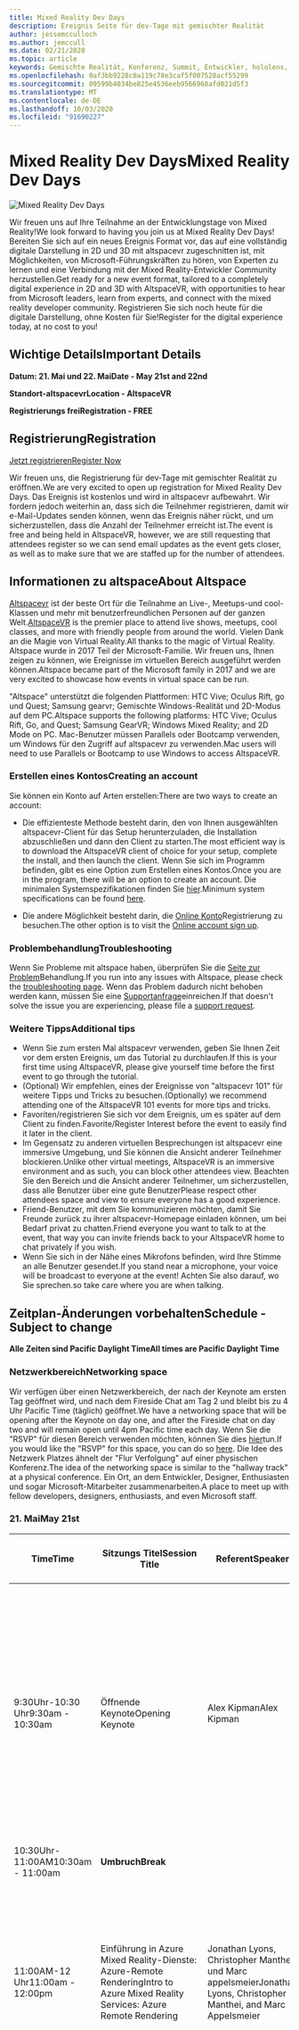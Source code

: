 ```yaml
---
title: Mixed Reality Dev Days
description: Ereignis Seite für dev-Tage mit gemischter Realität
author: jessemcculloch
ms.author: jemccull
ms.date: 02/21/2020
ms.topic: article
keywords: Gemischte Realität, Konferenz, Summit, Entwickler, hololens, hololens 2, kinect
ms.openlocfilehash: 0af3bb9228c0a119c78e3caf5f007528acf55299
ms.sourcegitcommit: 09599b4034be825e4536eeb9566968afd021d5f3
ms.translationtype: MT
ms.contentlocale: de-DE
ms.lasthandoff: 10/03/2020
ms.locfileid: "91690227"
---
```

# <a name="mixed-reality-dev-days"></a><span data-ttu-id="98ad2-104">Mixed Reality Dev Days</span><span class="sxs-lookup"><span data-stu-id="98ad2-104">Mixed Reality Dev Days</span></span>

![Mixed Reality Dev Days](images/MRDD/MRDevDaysBanner.png)

<span data-ttu-id="98ad2-106">Wir freuen uns auf Ihre Teilnahme an der Entwicklungstage von Mixed Reality!</span><span class="sxs-lookup"><span data-stu-id="98ad2-106">We look forward to having you join us at Mixed Reality Dev Days!</span></span> <span data-ttu-id="98ad2-107">Bereiten Sie sich auf ein neues Ereignis Format vor, das auf eine vollständig digitale Darstellung in 2D und 3D mit altspacevr zugeschnitten ist, mit Möglichkeiten, von Microsoft-Führungskräften zu hören, von Experten zu lernen und eine Verbindung mit der Mixed Reality-Entwickler Community herzustellen.</span><span class="sxs-lookup"><span data-stu-id="98ad2-107">Get ready for a new event format, tailored to a completely digital experience in 2D and 3D with AltspaceVR, with opportunities to hear from Microsoft leaders, learn from experts, and connect with the mixed reality developer community.</span></span> <span data-ttu-id="98ad2-108">Registrieren Sie sich noch heute für die digitale Darstellung, ohne Kosten für Sie!</span><span class="sxs-lookup"><span data-stu-id="98ad2-108">Register for the digital experience today, at no cost to you!</span></span>

## <a name="important-details"></a><span data-ttu-id="98ad2-109">Wichtige Details</span><span class="sxs-lookup"><span data-stu-id="98ad2-109">Important Details</span></span>

<span data-ttu-id="98ad2-110">**Datum: 21. Mai und 22. Mai**</span><span class="sxs-lookup"><span data-stu-id="98ad2-110">**Date - May 21st and 22nd**</span></span>

<span data-ttu-id="98ad2-111">**Standort-altspacevr**</span><span class="sxs-lookup"><span data-stu-id="98ad2-111">**Location - AltspaceVR**</span></span>

<span data-ttu-id="98ad2-112">**Registrierungs frei**</span><span class="sxs-lookup"><span data-stu-id="98ad2-112">**Registration - FREE**</span></span>

## <a name="registration"></a><span data-ttu-id="98ad2-113">Registrierung</span><span class="sxs-lookup"><span data-stu-id="98ad2-113">Registration</span></span>

[<span data-ttu-id="98ad2-114">Jetzt registrieren</span><span class="sxs-lookup"><span data-stu-id="98ad2-114">Register Now</span></span>](https://mixedrealityprod.microsoftcrmportals.com/MRDDRegistration/)

<span data-ttu-id="98ad2-115">Wir freuen uns, die Registrierung für dev-Tage mit gemischter Realität zu eröffnen.</span><span class="sxs-lookup"><span data-stu-id="98ad2-115">We are very excited to open up registration for Mixed Reality Dev Days.</span></span>  <span data-ttu-id="98ad2-116">Das Ereignis ist kostenlos und wird in altspacevr aufbewahrt. Wir fordern jedoch weiterhin an, dass sich die Teilnehmer registrieren, damit wir e-Mail-Updates senden können, wenn das Ereignis näher rückt, und um sicherzustellen, dass die Anzahl der Teilnehmer erreicht ist.</span><span class="sxs-lookup"><span data-stu-id="98ad2-116">The event is free and being held in AltspaceVR, however, we are still requesting that attendees register so we can send email updates as the event gets closer, as well as to make sure that we are staffed up for the number of attendees.</span></span>

## <a name="about-altspace"></a><span data-ttu-id="98ad2-117">Informationen zu altspace</span><span class="sxs-lookup"><span data-stu-id="98ad2-117">About Altspace</span></span>

<span data-ttu-id="98ad2-118">[Altspacevr](https://altvr.com/) ist der beste Ort für die Teilnahme an Live-, Meetups-und cool-Klassen und mehr mit benutzerfreundlichen Personen auf der ganzen Welt.</span><span class="sxs-lookup"><span data-stu-id="98ad2-118">[AltspaceVR](https://altvr.com/) is the premier place to attend live shows, meetups, cool classes, and more with friendly people from around the world.</span></span> <span data-ttu-id="98ad2-119">Vielen Dank an die Magie von Virtual Reality.</span><span class="sxs-lookup"><span data-stu-id="98ad2-119">All thanks to the magic of Virtual Reality.</span></span>  <span data-ttu-id="98ad2-120">Altspace wurde in 2017 Teil der Microsoft-Familie. Wir freuen uns, Ihnen zeigen zu können, wie Ereignisse im virtuellen Bereich ausgeführt werden können.</span><span class="sxs-lookup"><span data-stu-id="98ad2-120">Altspace became part of the Microsoft family in 2017 and we are very excited to showcase how events in virtual space can be run.</span></span>

<span data-ttu-id="98ad2-121">"Altspace" unterstützt die folgenden Plattformen: HTC Vive; Oculus Rift, go und Quest; Samsung gearvr; Gemischte Windows-Realität und 2D-Modus auf dem PC.</span><span class="sxs-lookup"><span data-stu-id="98ad2-121">Altspace supports the following platforms: HTC Vive; Oculus Rift, Go, and Quest; Samsung GearVR; Windows Mixed Reality; and 2D Mode on PC.</span></span>  <span data-ttu-id="98ad2-122">Mac-Benutzer müssen Parallels oder Bootcamp verwenden, um Windows für den Zugriff auf altspacevr zu verwenden.</span><span class="sxs-lookup"><span data-stu-id="98ad2-122">Mac users will need to use Parallels or Bootcamp to use Windows to access AltspaceVR.</span></span>

### <a name="creating-an-account"></a><span data-ttu-id="98ad2-123">Erstellen eines Kontos</span><span class="sxs-lookup"><span data-stu-id="98ad2-123">Creating an account</span></span>

<span data-ttu-id="98ad2-124">Sie können ein Konto auf Arten erstellen:</span><span class="sxs-lookup"><span data-stu-id="98ad2-124">There are two ways to create an account:</span></span>

- <span data-ttu-id="98ad2-125">Die effizienteste Methode besteht darin, den von Ihnen ausgewählten altspacevr-Client für das Setup herunterzuladen, die Installation abzuschließen und dann den Client zu starten.</span><span class="sxs-lookup"><span data-stu-id="98ad2-125">The most efficient way is to download the AltspaceVR client of choice for your setup, complete the install, and then launch the client.</span></span> <span data-ttu-id="98ad2-126">Wenn Sie sich im Programm befinden, gibt es eine Option zum Erstellen eines Kontos.</span><span class="sxs-lookup"><span data-stu-id="98ad2-126">Once you are in the program, there will be an option to create an account.</span></span>  <span data-ttu-id="98ad2-127">Die minimalen Systemspezifikationen finden Sie [hier](https://help.altvr.com/hc/en-us/articles/115003538414-Minimum-System-Specifications).</span><span class="sxs-lookup"><span data-stu-id="98ad2-127">Minimum system specifications can be found [here](https://help.altvr.com/hc/en-us/articles/115003538414-Minimum-System-Specifications).</span></span>

- <span data-ttu-id="98ad2-128">Die andere Möglichkeit besteht darin, die [Online Konto](https://account.altvr.com/users/sign_up)Registrierung zu besuchen.</span><span class="sxs-lookup"><span data-stu-id="98ad2-128">The other option is to visit the [Online account sign up](https://account.altvr.com/users/sign_up).</span></span>

### <a name="troubleshooting"></a><span data-ttu-id="98ad2-129">Problembehandlung</span><span class="sxs-lookup"><span data-stu-id="98ad2-129">Troubleshooting</span></span>

<span data-ttu-id="98ad2-130">Wenn Sie Probleme mit altspace haben, überprüfen Sie die [Seite zur Problem](https://help.altvr.com/hc/en-us/sections/115000792634-Troubleshooting)Behandlung.</span><span class="sxs-lookup"><span data-stu-id="98ad2-130">If you run into any issues with Altspace, please check the [troubleshooting page](https://help.altvr.com/hc/en-us/sections/115000792634-Troubleshooting).</span></span> <span data-ttu-id="98ad2-131">Wenn das Problem dadurch nicht behoben werden kann, müssen Sie eine [Supportanfrage](https://help.altvr.com/hc/en-us/requests/new)einreichen.</span><span class="sxs-lookup"><span data-stu-id="98ad2-131">If that doesn't solve the issue you are experiencing, please file a [support request](https://help.altvr.com/hc/en-us/requests/new).</span></span>

### <a name="additional-tips"></a><span data-ttu-id="98ad2-132">Weitere Tipps</span><span class="sxs-lookup"><span data-stu-id="98ad2-132">Additional tips</span></span>

- <span data-ttu-id="98ad2-133">Wenn Sie zum ersten Mal altspacevr verwenden, geben Sie Ihnen Zeit vor dem ersten Ereignis, um das Tutorial zu durchlaufen.</span><span class="sxs-lookup"><span data-stu-id="98ad2-133">If this is your first time using AltspaceVR, please give yourself time before the first event to go through the tutorial.</span></span>
- <span data-ttu-id="98ad2-134">(Optional) Wir empfehlen, eines der Ereignisse von "altspacevr 101" für weitere Tipps und Tricks zu besuchen.</span><span class="sxs-lookup"><span data-stu-id="98ad2-134">(Optionally) we recommend attending one of the AltspaceVR 101 events for more tips and tricks.</span></span>
- <span data-ttu-id="98ad2-135">Favoriten/registrieren Sie sich vor dem Ereignis, um es später auf dem Client zu finden.</span><span class="sxs-lookup"><span data-stu-id="98ad2-135">Favorite/Register Interest before the event to easily find it later in the client.</span></span>
- <span data-ttu-id="98ad2-136">Im Gegensatz zu anderen virtuellen Besprechungen ist altspacevr eine immersive Umgebung, und Sie können die Ansicht anderer Teilnehmer blockieren.</span><span class="sxs-lookup"><span data-stu-id="98ad2-136">Unlike other virtual meetings, AltspaceVR is an immersive environment and as such, you can block other attendees view.</span></span> <span data-ttu-id="98ad2-137">Beachten Sie den Bereich und die Ansicht anderer Teilnehmer, um sicherzustellen, dass alle Benutzer über eine gute Benutzer</span><span class="sxs-lookup"><span data-stu-id="98ad2-137">Please respect other attendees space and view to ensure everyone has a good experience.</span></span>
- <span data-ttu-id="98ad2-138">Friend-Benutzer, mit dem Sie kommunizieren möchten, damit Sie Freunde zurück zu ihrer altspacevr-Homepage einladen können, um bei Bedarf privat zu chatten.</span><span class="sxs-lookup"><span data-stu-id="98ad2-138">Friend everyone you want to talk to at the event, that way you can invite friends back to your AltspaceVR home to chat privately if you wish.</span></span>
- <span data-ttu-id="98ad2-139">Wenn Sie sich in der Nähe eines Mikrofons befinden, wird Ihre Stimme an alle Benutzer gesendet.</span><span class="sxs-lookup"><span data-stu-id="98ad2-139">If you stand near a microphone, your voice will be broadcast to everyone at the event!</span></span> <span data-ttu-id="98ad2-140">Achten Sie also darauf, wo Sie sprechen.</span><span class="sxs-lookup"><span data-stu-id="98ad2-140">so take care where you are when talking.</span></span>

## <a name="schedule---subject-to-change"></a><span data-ttu-id="98ad2-141">Zeitplan-Änderungen vorbehalten</span><span class="sxs-lookup"><span data-stu-id="98ad2-141">Schedule - Subject to change</span></span>

<span data-ttu-id="98ad2-142">**Alle Zeiten sind Pacific Daylight Time**</span><span class="sxs-lookup"><span data-stu-id="98ad2-142">**All times are Pacific Daylight Time**</span></span> 

### <a name="networking-space"></a><span data-ttu-id="98ad2-143">Netzwerkbereich</span><span class="sxs-lookup"><span data-stu-id="98ad2-143">Networking space</span></span>

<span data-ttu-id="98ad2-144">Wir verfügen über einen Netzwerkbereich, der nach der Keynote am ersten Tag geöffnet wird, und nach dem Fireside Chat am Tag 2 und bleibt bis zu 4 Uhr Pacific Time (täglich) geöffnet.</span><span class="sxs-lookup"><span data-stu-id="98ad2-144">We have a networking space that will be opening after the Keynote on day one, and after the Fireside chat on day two and will remain open until 4pm Pacific time each day.</span></span> <span data-ttu-id="98ad2-145">Wenn Sie die "RSVP" für diesen Bereich verwenden möchten, können Sie dies [hier](https://account.altvr.com/events/1472955760198550135)tun.</span><span class="sxs-lookup"><span data-stu-id="98ad2-145">If you would like the "RSVP" for this space, you can do so [here](https://account.altvr.com/events/1472955760198550135).</span></span> <span data-ttu-id="98ad2-146">Die Idee des Netzwerk Platzes ähnelt der "Flur Verfolgung" auf einer physischen Konferenz.</span><span class="sxs-lookup"><span data-stu-id="98ad2-146">The idea of the networking space is similar to the "hallway track" at a physical conference.</span></span>  <span data-ttu-id="98ad2-147">Ein Ort, an dem Entwickler, Designer, Enthusiasten und sogar Microsoft-Mitarbeiter zusammenarbeiten.</span><span class="sxs-lookup"><span data-stu-id="98ad2-147">A place to meet up with fellow developers, designers, enthusiasts, and even Microsoft staff.</span></span>

### <a name="may-21st"></a><span data-ttu-id="98ad2-148">21. Mai</span><span class="sxs-lookup"><span data-stu-id="98ad2-148">May 21st</span></span>
|<span data-ttu-id="98ad2-149">**Time**</span><span class="sxs-lookup"><span data-stu-id="98ad2-149">**Time**</span></span>|<span data-ttu-id="98ad2-150">**Sitzungs Titel**</span><span class="sxs-lookup"><span data-stu-id="98ad2-150">**Session Title**</span></span>|<span data-ttu-id="98ad2-151">**Referent**</span><span class="sxs-lookup"><span data-stu-id="98ad2-151">**Speaker**</span></span>|<span data-ttu-id="98ad2-152">**Beschreibung**</span><span class="sxs-lookup"><span data-stu-id="98ad2-152">**Description**</span></span>|<span data-ttu-id="98ad2-153">**Verknüpfung mit Ereignis Seite**</span><span class="sxs-lookup"><span data-stu-id="98ad2-153">**Link to Event Page**</span></span>|
|---------|---------|---------|---------|---------|
|<span data-ttu-id="98ad2-154">9:30Uhr-10:30 Uhr</span><span class="sxs-lookup"><span data-stu-id="98ad2-154">9:30am - 10:30am</span></span>|<span data-ttu-id="98ad2-155">Öffnende Keynote</span><span class="sxs-lookup"><span data-stu-id="98ad2-155">Opening Keynote</span></span>|<span data-ttu-id="98ad2-156">Alex Kipman</span><span class="sxs-lookup"><span data-stu-id="98ad2-156">Alex Kipman</span></span>|<span data-ttu-id="98ad2-157">Nehmen Sie an uns Teil, da Alex Kipman unser erstes Ereignis mit dem ersten Mal Virtual Mixed Reality dev Days startet.</span><span class="sxs-lookup"><span data-stu-id="98ad2-157">Come join us as Alex Kipman starts our first ever virtual Mixed Reality Dev Days event.</span></span> <span data-ttu-id="98ad2-158">Wenn Sie ein VR-Headset verwenden, empfehlen wir Ihnen, uns in altspacevr beizutreten. Wenn Sie von einem Computer aus beitreten, besuchen Sie den Livestream unter [https://aka.ms/MRDDKeynote](https://aka.ms/MRDDKeynote)</span><span class="sxs-lookup"><span data-stu-id="98ad2-158">If you are using a VR headset we encourage you to join us in AltspaceVR, and if you are joining from a computer, please check out our livestream at [https://aka.ms/MRDDKeynote](https://aka.ms/MRDDKeynote)</span></span>|[<span data-ttu-id="98ad2-159">RSVP-Seite</span><span class="sxs-lookup"><span data-stu-id="98ad2-159">RSVP Page</span></span>](https://account.altvr.com/events/1475172303389065242)|
|<span data-ttu-id="98ad2-160">10:30Uhr-11:00AM</span><span class="sxs-lookup"><span data-stu-id="98ad2-160">10:30am - 11:00am</span></span>|<span data-ttu-id="98ad2-161">**Umbruch**</span><span class="sxs-lookup"><span data-stu-id="98ad2-161">**Break**</span></span>||||
|<span data-ttu-id="98ad2-162">11:00AM-12 Uhr</span><span class="sxs-lookup"><span data-stu-id="98ad2-162">11:00am - 12:00pm</span></span>|<span data-ttu-id="98ad2-163">Einführung in Azure Mixed Reality-Dienste: Azure-Remote Rendering</span><span class="sxs-lookup"><span data-stu-id="98ad2-163">Intro to Azure Mixed Reality Services: Azure Remote Rendering</span></span>|<span data-ttu-id="98ad2-164">Jonathan Lyons, Christopher Manthei und Marc appelsmeier</span><span class="sxs-lookup"><span data-stu-id="98ad2-164">Jonathan Lyons, Christopher Manthei, and Marc Appelsmeier</span></span>|<span data-ttu-id="98ad2-165">Azure-Remote Rendering wurde soeben als öffentliche Vorschauversion eingegeben.</span><span class="sxs-lookup"><span data-stu-id="98ad2-165">Azure Remote Rendering just entered public preview.</span></span>  <span data-ttu-id="98ad2-166">Erfahren Sie, wie Sie arr verwenden können, um interaktive 3D-Modelle mit Hunderten von Millionen von Polygonen zu erzeugen und Sie auf Geräte wie hololens 2 in Echtzeit zu streamen.</span><span class="sxs-lookup"><span data-stu-id="98ad2-166">Learn how you can use ARR to render interactive 3D models with hundreds of millions of polygons and stream them to devices like HoloLens 2 in real-time.</span></span>|[<span data-ttu-id="98ad2-167">RSVP-Seite</span><span class="sxs-lookup"><span data-stu-id="98ad2-167">RSVP Page</span></span>](https://account.altvr.com/events/1475002657985790153)|
|<span data-ttu-id="98ad2-168">11:00AM-12 Uhr</span><span class="sxs-lookup"><span data-stu-id="98ad2-168">11:00am - 12:00pm</span></span>|<span data-ttu-id="98ad2-169">Einführung in Unreal + mrtk für hololens 2</span><span class="sxs-lookup"><span data-stu-id="98ad2-169">Intro to Unreal + MRTK for HoloLens 2</span></span>|<span data-ttu-id="98ad2-170">Sommer Wu & Luis Valverde</span><span class="sxs-lookup"><span data-stu-id="98ad2-170">Summer Wu & Luis Valverde</span></span>|<span data-ttu-id="98ad2-171">Unreal Engine-Unterstützung für hololens 2 hat den Produktionsstatus mit der Veröffentlichung von UE 4,25 im Mai erreicht!</span><span class="sxs-lookup"><span data-stu-id="98ad2-171">Unreal Engine support for HoloLens 2 reached production-ready status with the release of UE 4.25 in May!</span></span> <span data-ttu-id="98ad2-172">Als Antwort auf die erste Frage, die wir von Entwicklern seit dem ersten Mal in der Vorschauversion von Unreal hololens erhalten haben, veröffentlichte unser Team die erste Komponente des Mixed Reality Toolkit für Unreal: UX Tools 0,8.4,25</span><span class="sxs-lookup"><span data-stu-id="98ad2-172">Alongside UE 4.25, in response to the top ask we've been hearing from developers since Unreal's HoloLens support first shipped in preview, our team released the first component of the Mixed Reality Toolkit for Unreal: UX Tools 0.8.</span></span> <span data-ttu-id="98ad2-173">In diesem Gespräch geben wir einen Überblick über die Features von Unreal Engine 4 und mrtk für Unreal und erfahren, wie Sie Sie zum Erstellen von epic-Erfahrungen für hololens 2 verwenden.</span><span class="sxs-lookup"><span data-stu-id="98ad2-173">In this talk, we'll provide an overview of the features provided in Unreal Engine 4 and MRTK for Unreal, and how to use them to build epic experiences for HoloLens 2.</span></span>|[<span data-ttu-id="98ad2-174">RSVP-Seite</span><span class="sxs-lookup"><span data-stu-id="98ad2-174">RSVP Page</span></span>](https://account.altvr.com/events/1475006046102618860)|
|<span data-ttu-id="98ad2-175">11:00AM-12 Uhr</span><span class="sxs-lookup"><span data-stu-id="98ad2-175">11:00am - 12:00pm</span></span>|<span data-ttu-id="98ad2-176">Die ersten Schritte mit den hololens 2 und Unity</span><span class="sxs-lookup"><span data-stu-id="98ad2-176">Getting started with the HoloLens 2 and Unity</span></span>|<span data-ttu-id="98ad2-177">Dan Miller-Unity</span><span class="sxs-lookup"><span data-stu-id="98ad2-177">Dan Miller - Unity</span></span>|<span data-ttu-id="98ad2-178">Erfahren Sie mehr über die Grundlagen der Einrichtung von Unity und der Erstellung für die hololens 2.</span><span class="sxs-lookup"><span data-stu-id="98ad2-178">Learn the basics of setting up Unity and building for the HoloLens 2.</span></span> <span data-ttu-id="98ad2-179">In dieser Präsentation werden bewährte Methoden, grundlegende Features der hololens 2 und das schnelle Hinzufügen von Hand Verfolgungs Unterstützung und Interaktivität mit nativen Unity-APIs behandelt.</span><span class="sxs-lookup"><span data-stu-id="98ad2-179">This presentation will cover best practices, basic features of the HoloLens 2 and how to quickly add hand tracking support and interactivity with native Unity API's</span></span>|[<span data-ttu-id="98ad2-180">RSVP-Seite</span><span class="sxs-lookup"><span data-stu-id="98ad2-180">RSVP Page</span></span>](https://account.altvr.com/events/1472992231919977379)|
|<span data-ttu-id="98ad2-181">12:00PM-1 Uhr Uhr</span><span class="sxs-lookup"><span data-stu-id="98ad2-181">12:00pm - 1:00pm</span></span>|<span data-ttu-id="98ad2-182">**Essen**</span><span class="sxs-lookup"><span data-stu-id="98ad2-182">**Lunch**</span></span>||||
|<span data-ttu-id="98ad2-183">1:00PM-2 Uhr</span><span class="sxs-lookup"><span data-stu-id="98ad2-183">1:00pm - 2:00pm</span></span>|<span data-ttu-id="98ad2-184">Einführung in Azure Mixed Reality-Dienste: räumliche Azure-Anker</span><span class="sxs-lookup"><span data-stu-id="98ad2-184">Intro to Azure Mixed Reality Services: Azure Spatial Anchors</span></span>|<span data-ttu-id="98ad2-185">Archana Iyer & Vicente Rivera</span><span class="sxs-lookup"><span data-stu-id="98ad2-185">Archana Iyer & Vicente Rivera</span></span>|<span data-ttu-id="98ad2-186">Eine Übersicht über Azure Spatial Anchor (ASA) und relevante Szenarien.</span><span class="sxs-lookup"><span data-stu-id="98ad2-186">An overview of Azure Spatial Anchors (ASA) and relevant scenarios.</span></span> <span data-ttu-id="98ad2-187">In diesem Gespräch werden neue Funktionen erläutert, die im vergangenen Jahr entwickelt wurden, mit Codebeispielen zur Verwendung.</span><span class="sxs-lookup"><span data-stu-id="98ad2-187">This talk will go over new capabilities developed in the past year, with code samples on how to use them.</span></span> <span data-ttu-id="98ad2-188">Wir werden bewährte Methoden beim Aufbau mit ASA und deren Integration in Ihre Produkte durchgehen.</span><span class="sxs-lookup"><span data-stu-id="98ad2-188">We will go over best practices while building with ASA and how you can start integrating it into your products.</span></span>|[<span data-ttu-id="98ad2-189">RSVP-Seite</span><span class="sxs-lookup"><span data-stu-id="98ad2-189">RSVP Page</span></span>](https://account.altvr.com/events/1475008244597392161)|
|<span data-ttu-id="98ad2-190">1:00PM-2 Uhr</span><span class="sxs-lookup"><span data-stu-id="98ad2-190">1:00pm - 2:00pm</span></span>|<span data-ttu-id="98ad2-191">Einführung zu mrtk-Unity</span><span class="sxs-lookup"><span data-stu-id="98ad2-191">Intro to MRTK-Unity</span></span>|<span data-ttu-id="98ad2-192">Catherine Diaz</span><span class="sxs-lookup"><span data-stu-id="98ad2-192">Catherine Diaz</span></span>|<span data-ttu-id="98ad2-193">Die Einführung in die mrtk-Sitzung ist ein Tutorial zum Erstellen einer einfachen mrtk-APP von Anfang bis Ende.</span><span class="sxs-lookup"><span data-stu-id="98ad2-193">The Introduction to MRTK session will be a tutorial on how to create a simple MRTK app from start to finish.</span></span>  <span data-ttu-id="98ad2-194">In diesem Gespräch werden Interaktionskonzepte behandelt und die Funktionen der mehrstufigen Plattform von mrtk angezeigt.</span><span class="sxs-lookup"><span data-stu-id="98ad2-194">This talk will go over interaction concepts and show MRTK’s multi-platform capabilities.</span></span>|[<span data-ttu-id="98ad2-195">RSVP-Seite</span><span class="sxs-lookup"><span data-stu-id="98ad2-195">RSVP Page</span></span>](https://account.altvr.com/events/1475010228134085240)|
|<span data-ttu-id="98ad2-196">1:00PM-2 Uhr</span><span class="sxs-lookup"><span data-stu-id="98ad2-196">1:00pm - 2:00pm</span></span>|<span data-ttu-id="98ad2-197">Erkenntnisse von der App "Mr-Oberflächen"</span><span class="sxs-lookup"><span data-stu-id="98ad2-197">Learnings from the MR Surfaces App</span></span>|<span data-ttu-id="98ad2-198">Lars Simkins</span><span class="sxs-lookup"><span data-stu-id="98ad2-198">Lars Simkins</span></span>|<span data-ttu-id="98ad2-199">Nehmen Sie an den Entwicklern hinter der mrdl-Oberflächen-App für hololens 2 Teil, da Sie über die Entwurfs Story der APP und technische Highlights sprechen.</span><span class="sxs-lookup"><span data-stu-id="98ad2-199">Join the engineers behind the MRDL Surfaces app for HoloLens 2 as they talk about the app’s design story and technical highlights.</span></span>|[<span data-ttu-id="98ad2-200">RSVP-Seite</span><span class="sxs-lookup"><span data-stu-id="98ad2-200">RSVP Page</span></span>](https://account.altvr.com/events/1475013412952998418)|
|<span data-ttu-id="98ad2-201">2:00PM-2:30Uhr</span><span class="sxs-lookup"><span data-stu-id="98ad2-201">2:00pm - 2:30pm</span></span>|<span data-ttu-id="98ad2-202">**Umbruch**</span><span class="sxs-lookup"><span data-stu-id="98ad2-202">**Break**</span></span>||||
|<span data-ttu-id="98ad2-203">2:30Uhr-3:30Uhr</span><span class="sxs-lookup"><span data-stu-id="98ad2-203">2:30pm - 3:30pm</span></span>|<span data-ttu-id="98ad2-204">Unity-Integration in Azure kinect Body Tracking</span><span class="sxs-lookup"><span data-stu-id="98ad2-204">Azure Kinect Body Tracking Unity Integration</span></span>|<span data-ttu-id="98ad2-205">Angus Antley</span><span class="sxs-lookup"><span data-stu-id="98ad2-205">Angus Antley</span></span>| <span data-ttu-id="98ad2-206">Erfahren Sie, wie Sie mit dem Azure kinect-textüberwachungs-SDK Zeichen in Unity verwenden.</span><span class="sxs-lookup"><span data-stu-id="98ad2-206">Learn how to drive characters in Unity using the Azure Kinect Body Tracking SDK.</span></span>|[<span data-ttu-id="98ad2-207">RSVP-Seite</span><span class="sxs-lookup"><span data-stu-id="98ad2-207">RSVP Page</span></span>](https://account.altvr.com/events/1475015668867793376)|
|<span data-ttu-id="98ad2-208">2:30Uhr-3:30Uhr</span><span class="sxs-lookup"><span data-stu-id="98ad2-208">2:30pm - 3:30pm</span></span>|<span data-ttu-id="98ad2-209">Die UX-Bausteine von mrtk</span><span class="sxs-lookup"><span data-stu-id="98ad2-209">MRTK’s UX Building Blocks</span></span>|<span data-ttu-id="98ad2-210">Yoon Park</span><span class="sxs-lookup"><span data-stu-id="98ad2-210">Yoon Park</span></span>|<span data-ttu-id="98ad2-211">Ausführliche Informationen zu den UX-Komponenten von mrtk, die Ihnen helfen, schöne gemischte Umgebungen zu entwickeln.</span><span class="sxs-lookup"><span data-stu-id="98ad2-211">Deep dive on the MRTK’s UX components that help you build beautiful mixed reality experiences.</span></span>|[<span data-ttu-id="98ad2-212">RSVP-Seite</span><span class="sxs-lookup"><span data-stu-id="98ad2-212">RSVP Page</span></span>](https://account.altvr.com/events/1475017558024257973)|
|<span data-ttu-id="98ad2-213">2:30Uhr-3:30Uhr</span><span class="sxs-lookup"><span data-stu-id="98ad2-213">2:30pm - 3:30pm</span></span>|<span data-ttu-id="98ad2-214">Mrtk-Leistungs Tools</span><span class="sxs-lookup"><span data-stu-id="98ad2-214">MRTK Performance Tools</span></span>|<span data-ttu-id="98ad2-215">Kurtis Eveleigh & David Kline</span><span class="sxs-lookup"><span data-stu-id="98ad2-215">Kurtis Eveleigh & David Kline</span></span>|<span data-ttu-id="98ad2-216">Eine Einführung in die Leistungs Tools, sowohl in mrtk als auch extern, sowie eine Übersicht über den mrtk-Standard-Shader.</span><span class="sxs-lookup"><span data-stu-id="98ad2-216">An introduction to performance tools, both in MRTK and external, as well as an overview of the MRTK Standard Shader.</span></span>|[<span data-ttu-id="98ad2-217">RSVP-Seite</span><span class="sxs-lookup"><span data-stu-id="98ad2-217">RSVP Page</span></span>](https://account.altvr.com/events/1475019477857861856)|
|<span data-ttu-id="98ad2-218">3:30Uhr-4:00PM</span><span class="sxs-lookup"><span data-stu-id="98ad2-218">3:30pm - 4:00pm</span></span>|<span data-ttu-id="98ad2-219">**Umbruch**</span><span class="sxs-lookup"><span data-stu-id="98ad2-219">**Break**</span></span>||||
|<span data-ttu-id="98ad2-220">4:00PM-5:00PM</span><span class="sxs-lookup"><span data-stu-id="98ad2-220">4:00pm - 5:00pm</span></span>|<span data-ttu-id="98ad2-221">Der Zustand der gemischten Realität, in der Unternehmen Erfolg finden</span><span class="sxs-lookup"><span data-stu-id="98ad2-221">The State of Mixed Reality -- Where Companies are finding Success</span></span>|<span data-ttu-id="98ad2-222">Ori-Amiga & Matt Fleckenstein</span><span class="sxs-lookup"><span data-stu-id="98ad2-222">Ori Amiga & Matt Fleckenstein</span></span>|<span data-ttu-id="98ad2-223">Edge Computing mit ultraniedriger Latenz, gekoppelt mit Ki und gemischter Realität, ist die Grundlage für die nächste Generation von Erfahrungen.</span><span class="sxs-lookup"><span data-stu-id="98ad2-223">Ultra-low latency edge computing, coupled with AI and mixed reality, is the foundation for the next generation of experiences.</span></span> <span data-ttu-id="98ad2-224">Durch die Kombination der digitalen und der physischen Welt in universelle Computingumgebungen besteht gemischte Realität darin, Möglichkeiten zu schaffen, von denen wir bisher nur träumen konnten.</span><span class="sxs-lookup"><span data-stu-id="98ad2-224">By blending the digital and the physical worlds into ubiquitous computing experiences, mixed reality is enabling possibilities we could have only dreamed of previously.</span></span> <span data-ttu-id="98ad2-225">In dieser Sitzung bieten Ori und Matt einzigartige Einblicke in die Marktchancen für die gemischte Realität heute und in der Zukunft.</span><span class="sxs-lookup"><span data-stu-id="98ad2-225">In this session, Ori and Matt will provide unique insight into the mixed reality market opportunity today and in the future.</span></span> <span data-ttu-id="98ad2-226">Sie werden herausfinden, wie Microsoft führende Unternehmen in der Produktion unterstützt, die Energieversorgung und den Einzelhandel nutzt die Leistung gemischter Realität, um Geschäftseffizienz zu fördern und Kunden-und Mitarbeiter Erfahrungen zu transformieren.</span><span class="sxs-lookup"><span data-stu-id="98ad2-226">They will highlight how Microsoft is helping leading enterprises in manufacturing, health care and retail harness the power of mixed reality to drive business efficiency and transform customer and employee experiences.</span></span>|[<span data-ttu-id="98ad2-227">RSVP-Seite</span><span class="sxs-lookup"><span data-stu-id="98ad2-227">RSVP Page</span></span>](https://account.altvr.com/events/1475759753555608230)|
||||||

### <a name="may-22nd"></a><span data-ttu-id="98ad2-228">22. Mai</span><span class="sxs-lookup"><span data-stu-id="98ad2-228">May 22nd</span></span>
|<span data-ttu-id="98ad2-229">**Time**</span><span class="sxs-lookup"><span data-stu-id="98ad2-229">**Time**</span></span>|<span data-ttu-id="98ad2-230">**Sitzungs Titel**</span><span class="sxs-lookup"><span data-stu-id="98ad2-230">**Session Title**</span></span>|<span data-ttu-id="98ad2-231">**Referent**</span><span class="sxs-lookup"><span data-stu-id="98ad2-231">**Speaker**</span></span>|<span data-ttu-id="98ad2-232">**Beschreibung**</span><span class="sxs-lookup"><span data-stu-id="98ad2-232">**Description**</span></span>|<span data-ttu-id="98ad2-233">**Verknüpfung mit Ereignis Seite**</span><span class="sxs-lookup"><span data-stu-id="98ad2-233">**Link to Event Page**</span></span>|
|---------|---------|---------|---------|---------|
|<span data-ttu-id="98ad2-234">9:30Uhr-10:30 Uhr</span><span class="sxs-lookup"><span data-stu-id="98ad2-234">9:30am - 10:30am</span></span>|<span data-ttu-id="98ad2-235">Fireside Chat</span><span class="sxs-lookup"><span data-stu-id="98ad2-235">Fireside Chat</span></span>|<span data-ttu-id="98ad2-236">Alex Kipman & René Schulte</span><span class="sxs-lookup"><span data-stu-id="98ad2-236">Alex Kipman & René Schulte</span></span>|<span data-ttu-id="98ad2-237">Öffnen des ersten Tags wir haben Microsoft MVP, Regional Director und das Community-Mitglied extraordinaire René Schulte eingeladen, einen Feuer zu stellen und mit den Themen zu kommunizieren, an denen die Community interessiert ist.</span><span class="sxs-lookup"><span data-stu-id="98ad2-237">Opening up day two we have invited Microsoft MVP, Regional Director, and community member extraordinaire René Schulte to stand around a fire and chat about the topics the community is interested in.</span></span> <span data-ttu-id="98ad2-238">René hat seit ungefähr einer Woche Fragen von der Community erhalten, und wir gehen davon aus, dass es sich um eine großartige Konversation handelt.</span><span class="sxs-lookup"><span data-stu-id="98ad2-238">René has been gathering questions from the community for about a week, and we anticipate it's going to be a great conversation.</span></span>|[<span data-ttu-id="98ad2-239">RSVP-Seite</span><span class="sxs-lookup"><span data-stu-id="98ad2-239">RSVP Page</span></span>](https://account.altvr.com/events/1472969601032651685)|
|<span data-ttu-id="98ad2-240">10:30Uhr-11:00AM</span><span class="sxs-lookup"><span data-stu-id="98ad2-240">10:30am - 11:00am</span></span>|<span data-ttu-id="98ad2-241">**Umbruch**</span><span class="sxs-lookup"><span data-stu-id="98ad2-241">**Break**</span></span>||||
|<span data-ttu-id="98ad2-242">11:00AM-12 Uhr</span><span class="sxs-lookup"><span data-stu-id="98ad2-242">11:00am - 12:00pm</span></span>|<span data-ttu-id="98ad2-243">Entwerfen von AR/VR-Erfahrungen mit Microsoft Maquette</span><span class="sxs-lookup"><span data-stu-id="98ad2-243">Designing AR/VR experiences using Microsoft Maquette</span></span>|<span data-ttu-id="98ad2-244">Ricardo Acosta</span><span class="sxs-lookup"><span data-stu-id="98ad2-244">Ricardo Acosta</span></span>|<span data-ttu-id="98ad2-245">Das Entwerfen einer Phone-APP oder einer Website hat einen gut definierten Workflow.</span><span class="sxs-lookup"><span data-stu-id="98ad2-245">Designing a phone app or a website has a well-defined workflow.</span></span> <span data-ttu-id="98ad2-246">Leider kann das Entwerfen räumlicher Realität schwierig sein, wenn Sie den gleichen 2D-Workflow oder das gleiche Toolset verwenden.</span><span class="sxs-lookup"><span data-stu-id="98ad2-246">Unfortunately, due to its novelty designing spatial reality experiences can be tricky if you use the same 2D workflow or toolset.</span></span> <span data-ttu-id="98ad2-247">Glücklicherweise konzentriert sich die neue Microsoft Maquette-App auf die Unterstützung von UX-Designern bei der Entwicklung.</span><span class="sxs-lookup"><span data-stu-id="98ad2-247">Luckily, the new Microsoft Maquette app focuses on helping UX designers to design.</span></span>|[<span data-ttu-id="98ad2-248">RSVP-Seite</span><span class="sxs-lookup"><span data-stu-id="98ad2-248">RSVP Page</span></span>](https://account.altvr.com/events/1475022385332618137)|
|<span data-ttu-id="98ad2-249">11:00AM-12 Uhr</span><span class="sxs-lookup"><span data-stu-id="98ad2-249">11:00am - 12:00pm</span></span>|<span data-ttu-id="98ad2-250">Mrtk Unity v2 & darüber hinaus: wie Community-Feedback uns bei der Verbesserung von mrtk geholfen hat</span><span class="sxs-lookup"><span data-stu-id="98ad2-250">MRTK Unity v2 & beyond - How community feedback helped us improve MRTK</span></span>|<span data-ttu-id="98ad2-251">Bernadette Thalhammer</span><span class="sxs-lookup"><span data-stu-id="98ad2-251">Bernadette Thalhammer</span></span>|<span data-ttu-id="98ad2-252">In diesem Thema wird erläutert, wie wir die Entwickler Erfahrung im Laufe des letzten Jahres verbessern konnten, indem wir uns Feedback aus der Community und wie Entwickler einige dieser Verbesserungen nutzen können.</span><span class="sxs-lookup"><span data-stu-id="98ad2-252">A talk about how we've improved the developer experience over the last year by listening to feedback from the community and how developers can leverage some these improvements.</span></span> <span data-ttu-id="98ad2-253">Wir werden uns mit der Dokumentation und Komponententests, der neuen objektmanipulatorkomponente, mithilfe des Migrations Fensters beschäftigen und einige Code Ausschnitte zu den am häufigsten gestellten Fragen der dev-Community untersuchen.</span><span class="sxs-lookup"><span data-stu-id="98ad2-253">We will dive into the documentation and unit testing, the new object manipulator component, using the migration window and will explore some code snippets around our most frequently asked questions from the dev community.</span></span>|[<span data-ttu-id="98ad2-254">RSVP-Seite</span><span class="sxs-lookup"><span data-stu-id="98ad2-254">RSVP Page</span></span>](https://account.altvr.com/events/1475021020329935837)|
|<span data-ttu-id="98ad2-255">11:00AM-12 Uhr</span><span class="sxs-lookup"><span data-stu-id="98ad2-255">11:00am - 12:00pm</span></span>|<span data-ttu-id="98ad2-256">Das Unreal Engine-Plug-in von Dark Slope für das Azure kinect-DK</span><span class="sxs-lookup"><span data-stu-id="98ad2-256">Dark Slope's Unreal Engine plugin for the Azure Kinect DK</span></span>|<span data-ttu-id="98ad2-257">Ben unwertvoll-dunkles Steigung</span><span class="sxs-lookup"><span data-stu-id="98ad2-257">Ben Unsworth - Dark Slope</span></span>|<span data-ttu-id="98ad2-258">Erfahren Sie, wie die dunkle Neigung das Azure kinect-DK und seine SDKs nutzt, um interaktive Echt Zeit Engagements in der Unreal Engine zu erstellen.</span><span class="sxs-lookup"><span data-stu-id="98ad2-258">Learn how Dark Slope is leveraging the Azure Kinect DK and its SDKs to build real-time interactive engagements in Unreal Engine.</span></span>|[<span data-ttu-id="98ad2-259">RSVP-Seite</span><span class="sxs-lookup"><span data-stu-id="98ad2-259">RSVP Page</span></span>](https://account.altvr.com/events/1475023906698953482)|
|<span data-ttu-id="98ad2-260">12:00PM-1 Uhr Uhr</span><span class="sxs-lookup"><span data-stu-id="98ad2-260">12:00pm - 1:00pm</span></span>|<span data-ttu-id="98ad2-261">**Essen**</span><span class="sxs-lookup"><span data-stu-id="98ad2-261">**Lunch**</span></span>||||
|<span data-ttu-id="98ad2-262">1:00PM-2 Uhr</span><span class="sxs-lookup"><span data-stu-id="98ad2-262">1:00pm - 2:00pm</span></span>|<span data-ttu-id="98ad2-263">Die Einführung von stereokit-Mr ist einfach!</span><span class="sxs-lookup"><span data-stu-id="98ad2-263">Introducing StereoKit - MR Made Easy!</span></span>|<span data-ttu-id="98ad2-264">Nick Klingensmith</span><span class="sxs-lookup"><span data-stu-id="98ad2-264">Nick Klingensmith</span></span>|<span data-ttu-id="98ad2-265">Stereokit ist eine einfach zu verwendende Open Source-Bibliothek für gemischte Realität zum Entwickeln von hololens und VR-Anwendungen mit c# und openxr!</span><span class="sxs-lookup"><span data-stu-id="98ad2-265">StereoKit is an easy-to-use open-source mixed reality library for building HoloLens and VR applications with C# and OpenXR!</span></span> <span data-ttu-id="98ad2-266">Stereokit priorisiert die Entwicklung gemischter Reality-Anwendungen über alle anderen Elemente, sodass Features wie ein erstklassiges gemischtes Reality-Eingabe System, eine schnelle Leistung standardmäßig auch auf mobilen Geräten, die schnelle Iteration auf dem Gerät und eine Lauf Zeit Medienobjekt-Pipeline, mit der Benutzer und Entwickler echte Ressourcen aus dem Dateisystem laden können.</span><span class="sxs-lookup"><span data-stu-id="98ad2-266">StereoKit prioritizes mixed reality application development above all else, allowing for features such as a first-class mixed reality input system, fast performance by default even on mobile devices, quick iteration time on-device, and a runtime asset pipeline that lets users and developers load real assets from the file-system.</span></span> <span data-ttu-id="98ad2-267">All dies ist in einer knappe-API verpackt, die gut dokumentiert, leicht zu erlernen und leicht zu schreiben ist.</span><span class="sxs-lookup"><span data-stu-id="98ad2-267">All of this and more are packaged in a terse API that’s well documented, easy to learn, and easy to write!</span></span>|[<span data-ttu-id="98ad2-268">RSVP-Seite</span><span class="sxs-lookup"><span data-stu-id="98ad2-268">RSVP Page</span></span>](https://account.altvr.com/events/1475033325386072983)|
|<span data-ttu-id="98ad2-269">1:00PM-2 Uhr</span><span class="sxs-lookup"><span data-stu-id="98ad2-269">1:00pm - 2:00pm</span></span>|<span data-ttu-id="98ad2-270">Entwickeln von immersiven Oberflächen für die Erfahrung mit Babylon.js und webxr</span><span class="sxs-lookup"><span data-stu-id="98ad2-270">Building Immersive MR Experiences with Babylon.js and WebXR</span></span>|<span data-ttu-id="98ad2-271">Jason Carter & Raanan Weber</span><span class="sxs-lookup"><span data-stu-id="98ad2-271">Jason Carter & Raanan Weber</span></span>|<span data-ttu-id="98ad2-272">Entdecken Sie, wie einfach und leistungsfähig es sein kann, Mr-Erlebnisse direkt im Web zu entwickeln.</span><span class="sxs-lookup"><span data-stu-id="98ad2-272">Discover how easy and powerful it can be to develop MR experiences directly on the web.</span></span> <span data-ttu-id="98ad2-273">Babylon.js ist bestrebt, eine der leistungsfähigsten, einfachsten, einfachen und offenen webrenderingplattformen auf der ganzen Welt zu sein. dadurch ist es ganz einfach, vollständige Funktionen von Mr für Plattformen, Geräte und Ökosysteme freizugeben.</span><span class="sxs-lookup"><span data-stu-id="98ad2-273">Babylon.js strives to be one of the most powerful, beautiful, simple, and open web rendering platforms in the world, making it easy to unlock full MR capabilities across platforms, devices, and ecosystems.</span></span> <span data-ttu-id="98ad2-274">Sehen Sie sich die neuesten Entwicklungen Babylon.js und die Unterstützung von webxr an.</span><span class="sxs-lookup"><span data-stu-id="98ad2-274">Come check out the latest developments of Babylon.js and its support of WebXR.</span></span>|[<span data-ttu-id="98ad2-275">RSVP-Seite</span><span class="sxs-lookup"><span data-stu-id="98ad2-275">RSVP Page</span></span>](https://account.altvr.com/events/1475027067660665006)|
|<span data-ttu-id="98ad2-276">1:00PM-2 Uhr</span><span class="sxs-lookup"><span data-stu-id="98ad2-276">1:00pm - 2:00pm</span></span>|<span data-ttu-id="98ad2-277">Verwenden der Projekt Akustik mit hololens 2</span><span class="sxs-lookup"><span data-stu-id="98ad2-277">Using Project Acoustics with HoloLens 2</span></span>|<span data-ttu-id="98ad2-278">Mike chemistruck</span><span class="sxs-lookup"><span data-stu-id="98ad2-278">Mike Chemistruck</span></span>|<span data-ttu-id="98ad2-279">Sehen Sie sich an, wie die Projekt Akustik, die bisher nur für VR-und Konsolentitel verfügbar war, auf gemischte Realität angewendet werden kann!</span><span class="sxs-lookup"><span data-stu-id="98ad2-279">See how Project Acoustics, previously only available for VR and Console titles, can be applied to Mixed Reality!</span></span> <span data-ttu-id="98ad2-280">Erfahren Sie, wie das System reale Effekte, wie z. b. eine diffraerte oksion und eine erneute Richtung der Klänge um physische türwege und Ecken, und die nach hallung in komplexen Geometrien mit mehreren verbundenen Leerräume neu erstellt. Dies geschieht innerhalb des computebudgets von hololens 2.</span><span class="sxs-lookup"><span data-stu-id="98ad2-280">Learn how the system recreates real-world effects such as diffracted occlusion and re-direction of sounds around physical doorways and corners, and reverberation in complex geometries with multiple connected spaces, all within the compute budget of a HoloLens 2.</span></span>|[<span data-ttu-id="98ad2-281">RSVP-Seite</span><span class="sxs-lookup"><span data-stu-id="98ad2-281">RSVP Page</span></span>](https://account.altvr.com/events/1475028307488539424)|
|<span data-ttu-id="98ad2-282">2:00PM-2:30Uhr</span><span class="sxs-lookup"><span data-stu-id="98ad2-282">2:00pm - 2:30pm</span></span>|<span data-ttu-id="98ad2-283">**Umbruch**</span><span class="sxs-lookup"><span data-stu-id="98ad2-283">**Break**</span></span>||||
|<span data-ttu-id="98ad2-284">2:30Uhr-3:30Uhr</span><span class="sxs-lookup"><span data-stu-id="98ad2-284">2:30pm - 3:30pm</span></span>|<span data-ttu-id="98ad2-285">Holographic Remoting-schnelles iterations & übergeordnete Grafiken in hololens</span><span class="sxs-lookup"><span data-stu-id="98ad2-285">Holographic Remoting - Rapid iteration & supercharged graphics on HoloLens</span></span>|<span data-ttu-id="98ad2-286">Brent Jackson</span><span class="sxs-lookup"><span data-stu-id="98ad2-286">Brent Jackson</span></span>|<span data-ttu-id="98ad2-287">Hololens bietet eine revolutionäre Mobile Computing-Plattform, wie keine andere, Sie ist jedoch auf die Verarbeitungsleistung eines mobilen Geräts beschränkt.</span><span class="sxs-lookup"><span data-stu-id="98ad2-287">HoloLens delivers a revolutionary mobile computing platform like no other, but it’s limited to the processing power of a mobile device.</span></span> <span data-ttu-id="98ad2-288">Holographic Remoting bringt die Rohdaten eines von VR fähigen Computers in hololens, und mit Unity-Editor-Remoting müssen Sie Ihre apps nicht mehr erstellen und bereitstellen, um Sie auf einem Gerät zu testen.</span><span class="sxs-lookup"><span data-stu-id="98ad2-288">Holographic remoting brings the raw power of a VR capable computer to HoloLens, and with Unity in-editor remoting you no longer have to build and deploy your apps to test them on a device.</span></span> <span data-ttu-id="98ad2-289">Erfahren Sie, wie Sie mit Holographic Remoting die Leistung Ihrer Anwendungen und ihrer Entwickler steigern können.</span><span class="sxs-lookup"><span data-stu-id="98ad2-289">Learn how Holographic remoting can increase the performance of your applications, and your developers.</span></span>|[<span data-ttu-id="98ad2-290">RSVP-Seite</span><span class="sxs-lookup"><span data-stu-id="98ad2-290">RSVP Page</span></span>](https://account.altvr.com/events/1475030022195512129)|
|<span data-ttu-id="98ad2-291">2:30Uhr-3:30Uhr</span><span class="sxs-lookup"><span data-stu-id="98ad2-291">2:30pm - 3:30pm</span></span>|<span data-ttu-id="98ad2-292">Openxr auf hololens 2: plattformübergreifende Native gemischte Realität</span><span class="sxs-lookup"><span data-stu-id="98ad2-292">OpenXR on HoloLens 2: Cross-platform native mixed reality</span></span>|<span data-ttu-id="98ad2-293">Alex Turner</span><span class="sxs-lookup"><span data-stu-id="98ad2-293">Alex Turner</span></span>|<span data-ttu-id="98ad2-294">Openxr 1,0 ist da!</span><span class="sxs-lookup"><span data-stu-id="98ad2-294">OpenXR 1.0 is here!</span></span> <span data-ttu-id="98ad2-295">Entwickeln Sie von Grund auf eine gemischte Reality-Unterstützung in ihrer eigenen Engine oder systemeigenen App?</span><span class="sxs-lookup"><span data-stu-id="98ad2-295">Are you building mixed reality support into your own engine or native app from the ground up?</span></span> <span data-ttu-id="98ad2-296">Wenn dies der Fall ist, erfahren Sie mehr über die wichtigsten Details der nativen openxr-API-Oberfläche, die Erweiterungen, die den vollständigen Satz von hololens 2 zum Leben bringen, und die Partner von Firefox Reality zu stereokit, die bereits auf openxr basierende apps und Frameworks versenden!</span><span class="sxs-lookup"><span data-stu-id="98ad2-296">If so, learn about the key details of the OpenXR native API surface, the extensions that bring the full feature set of HoloLens 2 to life, and the partners from Firefox Reality to StereoKit already shipping apps and frameworks built on OpenXR!</span></span> <span data-ttu-id="98ad2-297">Mit openxr können Sie herstellerübergreifende gemischte Reality-Engines und Native Apps erstellen, die die Bandbreite der Geräte in der Branche abdecken!</span><span class="sxs-lookup"><span data-stu-id="98ad2-297">With OpenXR, you can build cross-vendor mixed reality engines and native apps that span the breadth of devices in the industry!</span></span>|[<span data-ttu-id="98ad2-298">RSVP-Seite</span><span class="sxs-lookup"><span data-stu-id="98ad2-298">RSVP Page</span></span>](https://account.altvr.com/events/1475031737691013286)|
|<span data-ttu-id="98ad2-299">2:30Uhr-3:30Uhr</span><span class="sxs-lookup"><span data-stu-id="98ad2-299">2:30pm - 3:30pm</span></span>|<span data-ttu-id="98ad2-300">Tipps aus einem Jahr der hololens 2-Entwicklung</span><span class="sxs-lookup"><span data-stu-id="98ad2-300">Tips from a Year of HoloLens 2 Development</span></span> |<span data-ttu-id="98ad2-301">Peter Vale</span><span class="sxs-lookup"><span data-stu-id="98ad2-301">Peter Vale</span></span>|<span data-ttu-id="98ad2-302">Das hololens-Vermarktungs Team gibt Tipps und Lektionen weiter, die Sie aus dem vergangenen Jahr zusammen mit unseren Partnern gelernt haben.</span><span class="sxs-lookup"><span data-stu-id="98ad2-302">The HoloLens commercialization team will share tips and lessons learned from the past year working with our partners.</span></span>  <span data-ttu-id="98ad2-303">Verschaffen Sie sich Einblicke in die häufigsten Probleme sowie bewährte Methoden und Techniken, die Sie verwenden können, um Ihre hololens 2-Anwendung für die Freigabe mit ihren Kunden vorzubereiten.</span><span class="sxs-lookup"><span data-stu-id="98ad2-303">Gain insight into the most common issues along with best practices and techniques that you can use to get your HoloLens 2 application ready to share with your customers.</span></span>|[<span data-ttu-id="98ad2-304">RSVP-Seite</span><span class="sxs-lookup"><span data-stu-id="98ad2-304">RSVP Page</span></span>](https://account.altvr.com/events/1475034807686660828)|
||||||

## <a name="code-of-conduct-and-microsoft-standard-event-guidelines"></a><span data-ttu-id="98ad2-305">Verhaltensregeln und Richtlinien für Microsoft-Standard Ereignisse</span><span class="sxs-lookup"><span data-stu-id="98ad2-305">Code of Conduct and Microsoft Standard Event Guidelines</span></span>

### <a name="code-of-conduct"></a><span data-ttu-id="98ad2-306">Verhaltensregeln</span><span class="sxs-lookup"><span data-stu-id="98ad2-306">Code of Conduct</span></span> 

<span data-ttu-id="98ad2-307">***Die Aufgabe von Microsoft besteht darin, jede Person und jede Organisation auf der ganzen Welt zu unterstützen, mehr zu erreichen. Dies umfasst alle Microsoft-Veranstaltungen und-Versammlungen, einschließlich digitaler Plattformen, bei denen wir uns für alle Teilnehmer sorgen, dass Sie ein respektvolles, freundliches, unterhaltsames und inklusives Verhalten erzielen.***</span><span class="sxs-lookup"><span data-stu-id="98ad2-307">***Microsoft's mission is to empower every person and every organization on the planet to achieve more. This includes all Microsoft events and gatherings, including on digital platforms, where we seek to create a respectful, friendly, fun and inclusive experience for all participants.***</span></span>  

<span data-ttu-id="98ad2-308">***Wir gehen davon aus, dass alle Digital Event-Teilnehmer die Prinzipien dieses Verhaltens Verhaltens einhalten, der das wichtigste digitale Ereignis und alle zugehörigen Aktivitäten behandelt. Wir tolerieren keinerlei Unterbrechungen oder unbehängend Verhalten, Nachrichten, Bilder oder Interaktionen von einem Teilnehmer in irgendeiner Form an einem beliebigen Aspekt des Programms, einschließlich geschäftlicher und sozialer Aktivitäten, unabhängig vom Standort. Microsoft toleriert keine Belästigung oder Unterscheidung auf der Grundlage von Alter, Herkunft, Farbe, Geschlecht-Identität oder-Ausdruck, nationaler Ursprung, physischer oder physischer Behinderung, Religion, sexueller Ausrichtung oder anderen Merkmalen, die durch geltende lokale Gesetze, Bestimmungen und ordinanzen geschützt sind.***</span><span class="sxs-lookup"><span data-stu-id="98ad2-308">***We expect all digital event participants to uphold the principles of this Code of Conduct, which covers the main digital event and all related activities. We do not tolerate disruptive or disrespectful behavior, messages, images, or interactions by any party participant, in any form, at any aspect of the program including business and social activities, regardless of location. Microsoft will not tolerate harassment or discrimination based on age, ancestry, color, gender identity or expression, national origin, physical or mental disability, religion, sexual orientation, or any other characteristic protected by applicable local laws, regulations, and ordinances.***</span></span>  

<span data-ttu-id="98ad2-309">***Fotos, Videos oder Aufzeichnungen von Sitzungs Inhalten oder Präsentationen in einem beliebigen Format, das in sozialen Kanälen gemeinsam genutzt wird, sind unzulässig. Wir empfehlen allen Benutzern, eine einladende und sichere Umgebung zu erstellen. Melden Sie alle Bedenken, das Verhalten von Problemen, verdächtige Aktivitäten oder Störungen an der Business Behavior-Hotline (1-877-320-MSFT oder [buscond@microsoft.com](mailto:buscond@microsoft.com) ). Microsoft behält sich das Recht vor, den Benutzern jederzeit nach eigenem Ermessen die Berechtigung zum ablehnen von Zutritt oder der Entfernung von Benutzern aus gemischten Reality-dev-Tagen zu verweigern.***</span><span class="sxs-lookup"><span data-stu-id="98ad2-309">***Photography, video or recording of session content or presentations in any format shared in social channels is prohibited. We encourage everyone to assist in creating a welcoming and safe environment. Please report any concerns, harassing behavior, suspicious, or disruptive activity to Business Conduct Hotline (1-877-320-MSFT or [buscond@microsoft.com](mailto:buscond@microsoft.com)). Microsoft reserves the right to refuse admittance to or remove any person from Mixed Reality Dev Days at any time at its sole discretion.***</span></span>  

<span data-ttu-id="98ad2-310">***Wir empfehlen allen Personen, sich in der Umgebung "altspacevr immersive" verantwortungsbewusst zu Verhalten, wie bei jedem anderen Ereignis. Beachten Sie den Bereich anderer Benutzer, und blockieren Sie die Ansicht anderer Teilnehmer nicht, wenn Sie das Ereignis besuchen.  Beachten Sie, dass, wie bei jedem in-Person-Ereignis, von anderen Benutzern möglicherweise von anderen Benutzern gehört werden kann, wenn Sie eine private Konversation benötigen, empfiehlt es sich, dies in einem anderen Bereich in altspacevr zu berücksichtigen, z. b. bei der altspacevr-Startseite.***</span><span class="sxs-lookup"><span data-stu-id="98ad2-310">***We encourage everyone to behave responsibly within the AltspaceVR immersive environment as you would at any in-person event. Please respect other users space and do not block other attendees view of the stage when attending the event.  Be aware that like any in-person event, anything you say may be heard by other users at the event, if you require to have a private conversation then we recommend you take that to another space within AltspaceVR such as your AltspaceVR home***</span></span>


## <a name="frequently-asked-questions"></a><span data-ttu-id="98ad2-311">Häufig gestellte Fragen</span><span class="sxs-lookup"><span data-stu-id="98ad2-311">Frequently Asked Questions</span></span>
<span data-ttu-id="98ad2-312">Dieser Abschnitt wird häufig aktualisiert, da wir weitere Fragen von Ihnen erhalten!</span><span class="sxs-lookup"><span data-stu-id="98ad2-312">This section will be updated frequently as we get more questions from you!</span></span>

<span data-ttu-id="98ad2-313">**F** : kann ich ohne ein VR-Headset teilnehmen?</span><span class="sxs-lookup"><span data-stu-id="98ad2-313">**Q** - Can I participate without a VR Headset?</span></span>  
<span data-ttu-id="98ad2-314">**A** : absolut.</span><span class="sxs-lookup"><span data-stu-id="98ad2-314">**A** - Absolutely.</span></span> <span data-ttu-id="98ad2-315">Obwohl wir der Meinung sind, dass das Ereignis am besten mit einem VR-Headset vertraut ist, möchten wir uns an Personen beteiligen, die uns in diesem Format nicht beitreten können.</span><span class="sxs-lookup"><span data-stu-id="98ad2-315">While we feel the event will be best experienced with a VR Headset, we want to be inclusive of people who can't join us in that format.</span></span>  <span data-ttu-id="98ad2-316">"Altspace" verfügt über einen PC-Client, der zum beitreten zum Ereignis verwendet werden kann.</span><span class="sxs-lookup"><span data-stu-id="98ad2-316">Altspace has a PC client that can be used to join the event.</span></span> <span data-ttu-id="98ad2-317">***Altspace verfügt zurzeit nicht über einen Client, der auf der Mac-Plattform funktioniert (Wir empfehlen die Verwendung von Parallels oder Bootcamp zum Erstellen einer Windows-Installation, um altspacevr auf einem Mac zu verwenden*** .</span><span class="sxs-lookup"><span data-stu-id="98ad2-317">***Altspace does not currently have a client that works on the Mac platform (we recommend using Parallels or Bootcamp to create a Windows install to use AltspaceVR on a MAC*** .</span></span>  
  
<span data-ttu-id="98ad2-318">**Q** -Gewusst wie treten Sie der 2D-Darstellung bei?</span><span class="sxs-lookup"><span data-stu-id="98ad2-318">**Q** - How do I join the 2D experience?</span></span>  
<span data-ttu-id="98ad2-319">**A** : von einem PC aus haben Sie die Möglichkeit, [den altspace-Client](https://altvr.com/get-altspacevr/) über den Windows Store oder den Dampf herunterzuladen.</span><span class="sxs-lookup"><span data-stu-id="98ad2-319">**A** - From a PC you have the option to [download the Altspace Client](https://altvr.com/get-altspacevr/) via the Windows Store or Steam.</span></span> <span data-ttu-id="98ad2-320">Nachdem Sie den Client heruntergeladen haben, müssen Sie ein Konto erstellen und sich anmelden.</span><span class="sxs-lookup"><span data-stu-id="98ad2-320">After downloading the client, you will need to create an account, and log in.</span></span> <span data-ttu-id="98ad2-321">Informationen zum Navigieren innerhalb der 2D-Darstellung finden Sie [hier](https://help.altvr.com/hc/en-us/articles/115003528373-How-do-I-control-my-avatar-with-Mouse-Keyboard-).</span><span class="sxs-lookup"><span data-stu-id="98ad2-321">Info on how to navigate within the 2D experience can be found [here](https://help.altvr.com/hc/en-us/articles/115003528373-How-do-I-control-my-avatar-with-Mouse-Keyboard-).</span></span>
  
<span data-ttu-id="98ad2-322">**F** : Wer sollte Mixed Reality dev Days besuchen?</span><span class="sxs-lookup"><span data-stu-id="98ad2-322">**Q** - Who should attend Mixed Reality Dev Days</span></span>  
<span data-ttu-id="98ad2-323">**A** : Dieses Ereignis schließt alle Personen ein, die im gemischten Realitäts Raum arbeiten oder spielen.</span><span class="sxs-lookup"><span data-stu-id="98ad2-323">**A** - This event is inclusive of everyone who works or plays in the Mixed Reality space.</span></span> <span data-ttu-id="98ad2-324">Obwohl der größte Teil des Inhalts Entwickler orientiert ist, wissen wir auch, dass es für eine Vielzahl von Rollen über Entwickler interessante Inhalte gibt.</span><span class="sxs-lookup"><span data-stu-id="98ad2-324">While most of the content is going to be developer-focused, we also know that there is interesting content for a wide variety of roles beyond developers.</span></span> <span data-ttu-id="98ad2-325">Bitte beachten Sie, dass Sie den Zeitplan für Updates überprüfen müssen, um die Art der Inhalte anzuzeigen, die wir bereitstellen werden.</span><span class="sxs-lookup"><span data-stu-id="98ad2-325">Please remember to check the schedule for updates to see the kind of content we will be providing.</span></span>  

<span data-ttu-id="98ad2-326">**F** : Ich kann das Ereignis in altspacevr nicht finden.</span><span class="sxs-lookup"><span data-stu-id="98ad2-326">**Q** - I cannot find the event in AltspaceVR</span></span>  
<span data-ttu-id="98ad2-327">**A** : Es wird empfohlen, den Link zu Ihrem PC-Browser zu verwenden, sich bei der altspacevr-Website anzumelden und für das Ereignis auf "interessiert" zu klicken.</span><span class="sxs-lookup"><span data-stu-id="98ad2-327">**A** - We recommend following the link on your PC browser, logging in to the AltspaceVR website and clicking "Interested" on the event.</span></span>  <span data-ttu-id="98ad2-328">Dadurch wird das Ereignis auf der Registerkarte "interessiert" in der Ereignisansicht des altspacevr-Clients angezeigt.</span><span class="sxs-lookup"><span data-stu-id="98ad2-328">This will make the event show up in your "Interested" tab in the Events view of the AltspaceVR client.</span></span>  <span data-ttu-id="98ad2-329">Sie sollten auch das Ereignis in der Liste "aufgeführt" finden.</span><span class="sxs-lookup"><span data-stu-id="98ad2-329">You should also find the event in the "Featured" list.</span></span>  

<span data-ttu-id="98ad2-330">**F** : Ich habe das Ereignis verknüpft, aber viele Lernprogramm Nachrichten blockieren meine Ansicht</span><span class="sxs-lookup"><span data-stu-id="98ad2-330">**Q** - I joined the event but have lots of tutorial messages blocking my view</span></span>  
<span data-ttu-id="98ad2-331">**A** : Wenn Sie mit dem Ereignis verknüpft sind, ohne zuerst das erste Tutorial durchlaufen zu müssen, müssen Sie dies durchführen, um die Blockierung der Ansicht zu entsperren.</span><span class="sxs-lookup"><span data-stu-id="98ad2-331">**A** - If you have joined the event without first going through the first-time tutorial, you will need to complete this to unblock your view.</span></span>  <span data-ttu-id="98ad2-332">Aus diesem Grund wird empfohlen, sich vor dem Ereignis bei altspacevr anzumelden, um das Tutorial abzuschließen, um die Grundlagen für die Verwendung dieser immersiven Umgebung zu erlernen.</span><span class="sxs-lookup"><span data-stu-id="98ad2-332">This is why we recommend logging on to AltspaceVR before the event to complete the tutorial to learn the basics to use this immersive environment.</span></span>

<!--  
**Q** -  
**A** -  
  
**Q** -  
**A** -  
  
**Q** -  
**A** -  
-->
